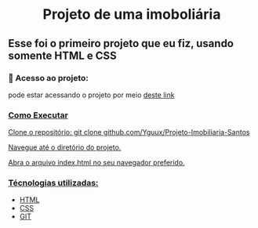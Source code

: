 <h1 align="center">Projeto de uma imoboliária</h1>

<h2>Esse foi o primeiro projeto que eu fiz, usando somente HTML e CSS </h2>

<h3>📁 Acesso ao projeto:</h3>

<p>pode estar acessando o projeto por meio <a href="https://yguux.github.io/Projeto-Imobiliaria-Santos"> deste link</p>

<h3>Como Executar</h3>

Clone o repositório: git clone github.com/Yguux/Projeto-Imobiliaria-Santos

Navegue até o diretório do projeto.

Abra o arquivo index.html no seu navegador preferido.

<h3>Técnologias utilizadas:</h3>

* HTML<br>
* CSS<br>
* GIT<br>
